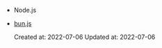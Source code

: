 
* Node.js
* [bun.js](https://github.com/Jarred-Sumner/bun)

    Created at: 2022-07-06
    Updated at: 2022-07-06

